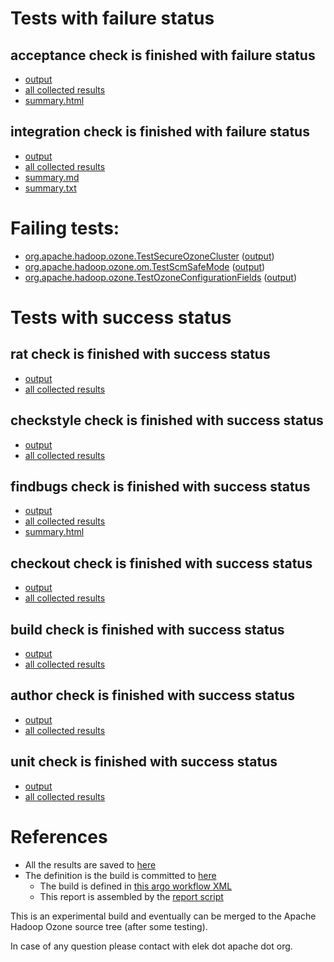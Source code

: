 # Tests with failure status

## acceptance check is finished with failure status

   * [output](https://raw.githubusercontent.com/elek/ozone-ci-03/master/pr/pr-hdds-1847-g55zs/acceptance/output.log)
   * [all collected results](https://github.com/elek/ozone-ci-03/tree/master/pr/pr-hdds-1847-g55zs/acceptance)
   * [summary.html](https://elek.github.io/ozone-ci-03/pr/pr-hdds-1847-g55zs/acceptance/summary.html)


## integration check is finished with failure status

   * [output](https://raw.githubusercontent.com/elek/ozone-ci-03/master/pr/pr-hdds-1847-g55zs/integration/output.log)
   * [all collected results](https://github.com/elek/ozone-ci-03/tree/master/pr/pr-hdds-1847-g55zs/integration)
   * [summary.md](https://github.com/elek/ozone-ci-03/tree/master/pr/pr-hdds-1847-g55zs/integration/summary.md)
   * [summary.txt](https://github.com/elek/ozone-ci-03/tree/master/pr/pr-hdds-1847-g55zs/integration/summary.txt)

# Failing tests: 

 * [org.apache.hadoop.ozone.TestSecureOzoneCluster](hadoop-ozone/integration-test/org.apache.hadoop.ozone.TestSecureOzoneCluster.txt) ([output](hadoop-ozone/integration-test/org.apache.hadoop.ozone.TestSecureOzoneCluster-output.txt))
 * [org.apache.hadoop.ozone.om.TestScmSafeMode](hadoop-ozone/integration-test/org.apache.hadoop.ozone.om.TestScmSafeMode.txt) ([output](hadoop-ozone/integration-test/org.apache.hadoop.ozone.om.TestScmSafeMode-output.txt))
 * [org.apache.hadoop.ozone.TestOzoneConfigurationFields](hadoop-ozone/integration-test/org.apache.hadoop.ozone.TestOzoneConfigurationFields.txt) ([output](hadoop-ozone/integration-test/org.apache.hadoop.ozone.TestOzoneConfigurationFields-output.txt))


# Tests with success status

## rat check is finished with success status

   * [output](https://raw.githubusercontent.com/elek/ozone-ci-03/master/pr/pr-hdds-1847-g55zs/rat/output.log)
   * [all collected results](https://github.com/elek/ozone-ci-03/tree/master/pr/pr-hdds-1847-g55zs/rat)


## checkstyle check is finished with success status

   * [output](https://raw.githubusercontent.com/elek/ozone-ci-03/master/pr/pr-hdds-1847-g55zs/checkstyle/output.log)
   * [all collected results](https://github.com/elek/ozone-ci-03/tree/master/pr/pr-hdds-1847-g55zs/checkstyle)


## findbugs check is finished with success status

   * [output](https://raw.githubusercontent.com/elek/ozone-ci-03/master/pr/pr-hdds-1847-g55zs/findbugs/output.log)
   * [all collected results](https://github.com/elek/ozone-ci-03/tree/master/pr/pr-hdds-1847-g55zs/findbugs)
   * [summary.html](https://elek.github.io/ozone-ci-03/pr/pr-hdds-1847-g55zs/findbugs/summary.html)


## checkout check is finished with success status

   * [output](https://raw.githubusercontent.com/elek/ozone-ci-03/master/pr/pr-hdds-1847-g55zs/checkout/output.log)
   * [all collected results](https://github.com/elek/ozone-ci-03/tree/master/pr/pr-hdds-1847-g55zs/checkout)


## build check is finished with success status

   * [output](https://raw.githubusercontent.com/elek/ozone-ci-03/master/pr/pr-hdds-1847-g55zs/build/output.log)
   * [all collected results](https://github.com/elek/ozone-ci-03/tree/master/pr/pr-hdds-1847-g55zs/build)


## author check is finished with success status

   * [output](https://raw.githubusercontent.com/elek/ozone-ci-03/master/pr/pr-hdds-1847-g55zs/author/output.log)
   * [all collected results](https://github.com/elek/ozone-ci-03/tree/master/pr/pr-hdds-1847-g55zs/author)


## unit check is finished with success status

   * [output](https://raw.githubusercontent.com/elek/ozone-ci-03/master/pr/pr-hdds-1847-g55zs/unit/output.log)
   * [all collected results](https://github.com/elek/ozone-ci-03/tree/master/pr/pr-hdds-1847-g55zs/unit)




# References

 * All the results are saved to [here](https://github.com/elek/ozone-ci-03/tree/master/pr/pr-hdds-1847-g55zs/)
 * The definition is the build is committed to [here](https://github.com/elek/argo-ozone)
    * The build is defined in [this argo workflow XML](https://github.com/elek/argo-ozone/blob/master/ozone-build.yaml)
    * This report is assembled by the [report script](https://github.com/elek/argo-ozone/blob/master/scripts/report.sh)

This is an experimental build and eventually can be merged to the Apache Hadoop Ozone source tree (after some testing).

In case of any question please contact with elek dot apache dot org.
